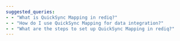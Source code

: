 ```yaml
---
suggested_queries:
- - "What is QuickSync Mapping in rediq?"
- - "How do I use QuickSync Mapping for data integration?"
- - "What are the steps to set up QuickSync Mapping in rediq?"
---
```

